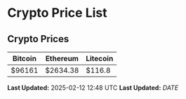 # Crypto Price List

## Crypto Prices
| Bitcoin | Ethereum | Litecoin |
| ------- | -------- | -------- |
| $96161 | $2634.38 | $116.8 |
**Last Updated:** 2025-02-12 12:48 UTC
**Last Updated:** $DATE$
